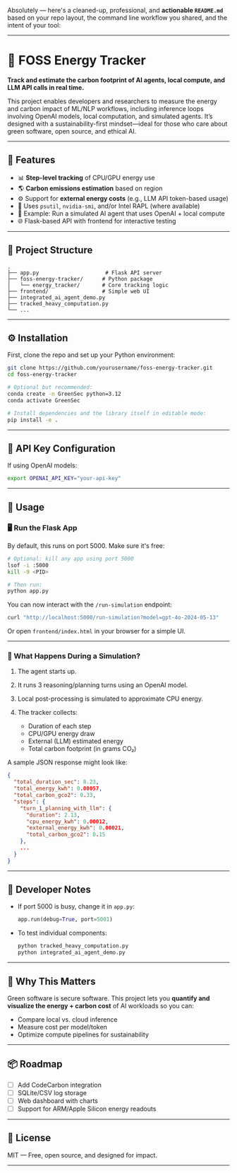 Absolutely — here's a cleaned-up, professional, and **actionable `README.md`** based on your repo layout, the command line workflow you shared, and the intent of your tool:

---

# 🌿 FOSS Energy Tracker

**Track and estimate the carbon footprint of AI agents, local compute, and LLM API calls in real time.**

This project enables developers and researchers to measure the energy and carbon impact of ML/NLP workflows, including inference loops involving OpenAI models, local computation, and simulated agents. It’s designed with a sustainability-first mindset—ideal for those who care about green software, open source, and ethical AI.

---

## 🚀 Features

* 📊 **Step-level tracking** of CPU/GPU energy use
* 🌎 **Carbon emissions estimation** based on region
* ⚙️ Support for **external energy costs** (e.g., LLM API token-based usage)
* 🔌 Uses `psutil`, `nvidia-smi`, and/or Intel RAPL (where available)
* 🧠 Example: Run a simulated AI agent that uses OpenAI + local compute
* 🌐 Flask-based API with frontend for interactive testing

---

## 🧱 Project Structure

```
.
├── app.py                     # Flask API server
├── foss-energy-tracker/      # Python package
│   └── energy_tracker/       # Core tracking logic
├── frontend/                 # Simple web UI
├── integrated_ai_agent_demo.py
├── tracked_heavy_computation.py
└── ...
```

---

## ⚙️ Installation

First, clone the repo and set up your Python environment:

```bash
git clone https://github.com/yourusername/foss-energy-tracker.git
cd foss-energy-tracker

# Optional but recommended:
conda create -n GreenSec python=3.12
conda activate GreenSec

# Install dependencies and the library itself in editable mode:
pip install -e .
```

---

## 🔑 API Key Configuration

If using OpenAI models:

```bash
export OPENAI_API_KEY="your-api-key"
```

---

## 🧪 Usage

### 🖥️ Run the Flask App

By default, this runs on port 5000. Make sure it's free:

```bash
# Optional: kill any app using port 5000
lsof -i :5000
kill -9 <PID>

# Then run:
python app.py
```

You can now interact with the `/run-simulation` endpoint:

```bash
curl "http://localhost:5000/run-simulation?model=gpt-4o-2024-05-13"
```

Or open `frontend/index.html` in your browser for a simple UI.

---

### 🧠 What Happens During a Simulation?

1. The agent starts up.
2. It runs 3 reasoning/planning turns using an OpenAI model.
3. Local post-processing is simulated to approximate CPU energy.
4. The tracker collects:

   * Duration of each step
   * CPU/GPU energy draw
   * External (LLM) estimated energy
   * Total carbon footprint (in grams CO₂)

A sample JSON response might look like:

```json
{
  "total_duration_sec": 8.23,
  "total_energy_kwh": 0.00057,
  "total_carbon_gco2": 0.33,
  "steps": {
    "turn_1_planning_with_llm": {
      "duration": 2.13,
      "cpu_energy_kwh": 0.00012,
      "external_energy_kwh": 0.00021,
      "total_carbon_gco2": 0.15
    },
    ...
  }
}
```

---

## 🧰 Developer Notes

* If port 5000 is busy, change it in `app.py`:

  ```python
  app.run(debug=True, port=5001)
  ```
* To test individual components:

  ```bash
  python tracked_heavy_computation.py
  python integrated_ai_agent_demo.py
  ```

---

## 🌱 Why This Matters

Green software is secure software. This project lets you **quantify and visualize the energy + carbon cost** of AI workloads so you can:

* Compare local vs. cloud inference
* Measure cost per model/token
* Optimize compute pipelines for sustainability

---

## 📦 Roadmap

* [ ] Add CodeCarbon integration
* [ ] SQLite/CSV log storage
* [ ] Web dashboard with charts
* [ ] Support for ARM/Apple Silicon energy readouts

---

## 📄 License

MIT — Free, open source, and designed for impact.

---